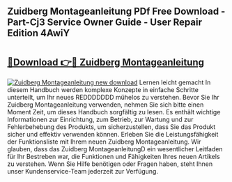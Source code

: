 ## Zuidberg Montageanleitung PDf Free Download - Part-Cj3 Service Owner Guide - User Repair Edition 4AwiY

# <h2><a href="http://df90gj1.blite.top/?on=Zuidberg+Montageanleitung">🔗Download 👉🔴 Zuidberg Montageanleitung</a></h2>

[![Zuidberg Montageanleitung new download](https://i.imgur.com/lujVjoI.png)](http://df90gj1.blite.top/?on=Zuidberg+Montageanleitung)
Lernen leicht gemacht In diesem Handbuch werden komplexe Konzepte in einfache Schritte unterteilt, um Ihr neues REDDDDDDD mühelos zu verstehen. Bevor Sie Ihr Zuidberg Montageanleitung verwenden, nehmen Sie sich bitte einen Moment Zeit, um dieses Handbuch sorgfältig zu lesen. Es enthält wichtige Informationen zur Einrichtung, zum Betrieb, zur Wartung und zur Fehlerbehebung des Produkts, um sicherzustellen, dass Sie das Produkt sicher und effektiv verwenden können. Erleben Sie die Leistungsfähigkeit der Funktionsliste mit Ihrem neuen Zuidberg Montageanleitung. Wir glauben, dass das Zuidberg MontageanleitungD ein wesentlicher Leitfaden für Ihr Bestreben war, die Funktionen und Fähigkeiten Ihres neuen Artikels zu verstehen. Wenn Sie Hilfe benötigen oder Fragen haben, steht Ihnen unser Kundenservice-Team jederzeit zur Verfügung.
